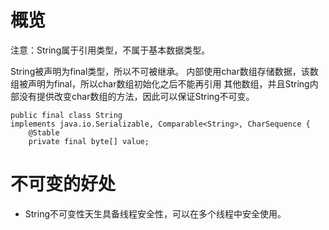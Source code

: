 # 概览
注意：String属于引用类型，不属于基本数据类型。

String被声明为final类型，所以不可被继承。
内部使用char数组存储数据，该数组被声明为final，所以char数组初始化之后不能再引用
其他数组，并且String内部没有提供改变char数组的方法，因此可以保证String不可变。

```
public final class String
implements java.io.Serializable, Comparable<String>, CharSequence {
    @Stable
    private final byte[] value;
```

# 不可变的好处
* String不可变性天生具备线程安全性，可以在多个线程中安全使用。

